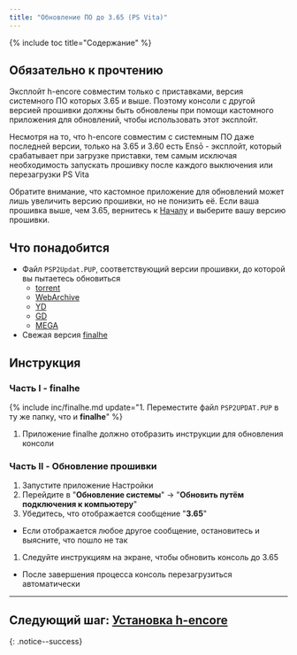 ```yaml
---
title: "Обновление ПО до 3.65 (PS Vita)"
---
```


{% include toc title="Содержание" %}

## Обязательно к прочтению

Эксплойт h-encore совместим только с приставками, версия системного ПО которых 3.65 и выше. Поэтому консоли с другой версией прошивки должны быть обновлены при помощи кастомного приложения для обновлений, чтобы использовать этот эксплойт.

Несмотря на то, что h-encore совместим с системным ПО даже последней версии, только на 3.65 и 3.60 есть Ensō - эксплойт, который срабатывает при загрузке приставки, тем самым исключая необходимость запускать прошивку после каждого выключения или перезагрузки PS Vita

Обратите внимание, что кастомное приложение для обновлений может лишь увеличить версию прошивки, но не понизить её. Если ваша прошивка выше, чем 3.65, вернитесь к [Началу](get-started) и выберите вашу версию прошивки.

## Что понадобится

* Файл `PSP2Updat.PUP`, соответствующий версии прошивки, до которой вы пытаетесь обновиться
    + [torrent](magnet:?xt=urn:btih:5f2437f2141408c925ffc5d81ff76e94e1a4c493&dn=PSP2UPDAT.PUP&tr=udp%3A%2F%2Ftracker.coppersurfer.tk%3A6969%2Fannounce&tr=udp%3A%2F%2Ftracker.internetwarriors.net%3A1337%2Fannounce&tr=udp%3A%2F%2Ftracker.opentrackr.org%3A1337%2Fannounce&tr=udp%3A%2F%2F9.rarbg.to%3A2710%2Fannounce&tr=udp%3A%2F%2Fexodus.desync.com%3A6969%2Fannounce&tr=http%3A%2F%2Ftracker3.itzmx.com%3A6961%2Fannounce&tr=udp%3A%2F%2Fexplodie.org%3A6969%2Fannounce&tr=udp%3A%2F%2Ftracker.tiny-vps.com%3A6969%2Fannounce&tr=udp%3A%2F%2Fthetracker.org%3A80%2Fannounce&tr=udp%3A%2F%2Fipv4.tracker.harry.lu%3A80%2Fannounce&tr=udp%3A%2F%2Fdenis.stalker.upeer.me%3A6969%2Fannounce&tr=udp%3A%2F%2Ftracker1.itzmx.com%3A8080%2Fannounce&tr=udp%3A%2F%2Ftracker.torrent.eu.org%3A451%2Fannounce&tr=udp%3A%2F%2Ftracker.cyberia.is%3A6969%2Fannounce&tr=udp%3A%2F%2Fopen.stealth.si%3A80%2Fannounce&tr=udp%3A%2F%2Fopen.demonii.si%3A1337%2Fannounce&tr=udp%3A%2F%2Fbt.xxx-tracker.com%3A2710%2Fannounce&tr=http%3A%2F%2Ftracker4.itzmx.com%3A2710%2Fannounce&tr=udp%3A%2F%2Ftracker1.wasabii.com.tw%3A6969%2Fannounce&tr=udp%3A%2F%2Ftracker.port443.xyz%3A6969%2Fannounce)
    * [WebArchive](https://web.archive.org/web/20180630222648id_/http://dus01.psp2.update.playstation.net/update/psp2/image/2017_0317/rel_0a0f2a9ae58968ac5d1d2127049c3cba/PSP2UPDAT.PUP)
    * [YD](https://yadi.sk/d/gqbm9Tk3tNtvbA)
    * [GD](https://drive.google.com/file/d/12JGlB-GZM58LS50LK57oeh65MDsSh4i4)
    * [MEGA](https://mega.nz/#!Y1VjVQ7D!i3kzQ7Hhf9tAdebJcSQEs1ieNIAYzt-ts475YwstGuM)
* Свежая версия [finalhe](https://github.com/soarqin/finalhe/releases/latest)

## Инструкция

### Часть I - finalhe

{% include inc/finalhe.md update="1. Переместите файл `PSP2UPDAT.PUP` в ту же папку, что и **finalhe**" %}
1. Приложение finalhe должно отобразить инструкции для обновления консоли

### Часть II - Обновление прошивки

1. Запустите приложение Настройки
1. Перейдите в "**Обновление системы**" -> "**Обновить путём подключения к компьютеру**"
1. Убедитесь, что отображается сообщение "**3.65**"
  + Если отображается любое другое сообщение, остановитесь и выясните, что пошло не так
1. Следуйте инструкциям на экране, чтобы обновить консоль до 3.65
  + После завершения процесса консоль перезагрузиться автоматически

___

## Следующий шаг: [Установка h-encore](installing-h-encore)
{: .notice--success}

